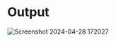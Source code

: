 # Output

![Screenshot 2024-04-28 172027](https://github.com/GovardhanManjula/Web-Search-Project/assets/151714534/17eef98d-8268-482c-85aa-b5727bb47a36)
